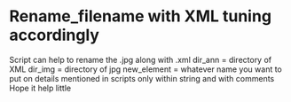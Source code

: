 # Rename_filename with XML tuning accordingly
Script can help to rename the .jpg along with .xml 
dir_ann = directory of XML 
dir_img = directory of jpg
new_element = whatever name you want to put on
details mentioned in scripts only within string and with comments 
Hope it help little 
